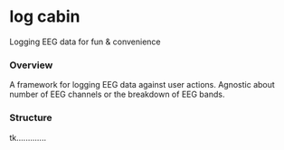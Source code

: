 log cabin
=========

Logging EEG data for fun &amp; convenience 

### Overview
A framework for logging EEG data against user actions. Agnostic about number of EEG channels or the breakdown of EEG bands.

### Structure
tk.............
